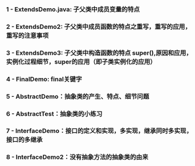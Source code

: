 ### 1 - ExtendsDemo.java: 子父类中成员变量的特点
### 2 - ExtendsDemo2: 子父类中成员函数的特点之重写，重写的应用，重写的注意事项
### 3 - ExtendsDemo3: 子父类中构造函数的特点 super(),原因和应用，实例化过程细节，super的应用（即子类实例化的应用）
### 4 - FinalDemo: final关键字
### 5 - AbstractDemo：抽象类的产生、特点、细节问题
### 6 - AbstractTest：抽象类的小练习
### 7 - InterfaceDemo：接口的定义和实现，多实现，继承同时多实现，接口的多继承
### 8 - InterfaceDemo2：没有抽象方法的抽象类的由来